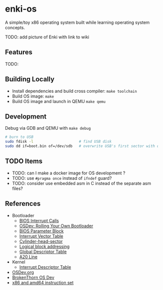 # enki-os

A simple/toy x86 operating system built while learning operating system concepts.

TODO: add picture of Enki with link to wiki

## Features

TODO:

## Building Locally

- Install dependencies and build cross compiler: `make toolchain`
- Build OS image: `make`
- Build OS image and launch in QEMU `make qemu`

## Development

Debug via GDB and QEMU with `make debug`

```sh
# burn to USB
sudo fdisk -l                     # find USB disk
sudo dd if=boot.bin of=/dev/sdb   # overwrite USB's first sector with our bootloader
```

## TODO Items

- TODO: can I make a docker image for OS development ?
- TODO: use `#pragma once` instead of `ifndef` guard?
- TODO: consider use embedded asm in C instead of the separate asm files?

## References

- Bootloader
  - [BIOS Interrupt Calls](https://en.wikipedia.org/wiki/BIOS_interrupt_call)
  - [OSDev: Rolling Your Own Bootloader](https://wiki.osdev.org/Rolling_Your_Own_Bootloader)
  - [BIOS Parameter Block](https://wiki.osdev.org/FAT#BPB_.28BIOS_Parameter_Block.29)
  - [Interrupt Vector Table](https://wiki.osdev.org/Interrupt_Vector_Table)
  - [Cylinder-head-sector](https://en.wikipedia.org/wiki/Cylinder-head-sector)
  - [Logical block addressing](https://en.wikipedia.org/wiki/Logical_block_addressing)
  - [Global Descriptor Table](https://wiki.osdev.org/Global_Descriptor_Table)
  - [A20 Line](https://wiki.osdev.org/A20_Line)
- Kernel
  - [Interrupt Descriptor Table](https://wiki.osdev.org/Interrupt_Descriptor_Table)
- [OSDev.org](https://wiki.osdev.org/Main_Page)
- [BrokenThorn OS Dev](http://www.brokenthorn.com/Resources/OSDevIndex.html)
- [x86 and amd64 instruction set](https://www.felixcloutier.com/x86/)
